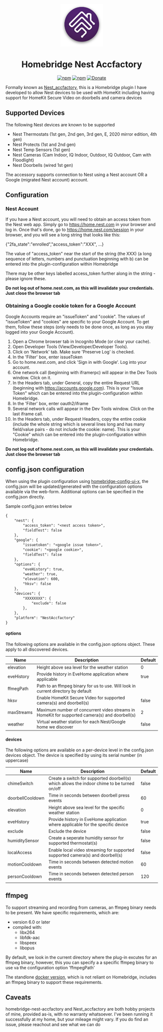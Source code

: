 <p align="center">
  <a href="https://homebridge.io"><img src="https://raw.githubusercontent.com/homebridge/branding/latest/logos/homebridge-color-round-stylized.png" height="140"></a>
</p>
<span align="center">

# Homebridge Nest Accfactory

[![npm](https://badgen.net/npm/v/homebridge-nest-accfactory/latest)](https://www.npmjs.com/package/homebridge-nest-accfactory)
[![npm](https://badgen.net/npm/dt/homebridge-nest-accfactory?label=downloads)](https://www.npmjs.com/package/homebridge-nest-accfactory)
[![Donate](https://badgen.net/badge/donate/paypal/yellow)](https://paypal.me/n0rt0nthec4t)

</span>

Formally known as [Nest_accfactory](https://github.com/n0rt0nthec4t/Nest_accfactory), this is a Homebridge plugin I have developed to allow Nest devices to be used with HomeKit including having support for HomeKit Secure Video on doorbells and camera devices

## Supported Devices

The following Nest devices are known to be supported

* Nest Thermostats (1st gen, 2nd gen, 3rd gen, E, 2020 mirror edition, 4th gen)
* Nest Protects (1st and 2nd gen)
* Nest Temp Sensors (1st gen)
* Nest Cameras (Cam Indoor, IQ Indoor, Outdoor, IQ Outdoor, Cam with Floodlight)
* Nest Doorbells (wired 1st gen)

The accessory supports connection to Nest using a Nest account OR a Google (migrated Nest account) account.

## Configuration

### Nest Account

If you have a Nest account, you will need to obtain an access token from the Nest web app. Simply go to https://home.nest.com in your browser and log in. Once that's done, go to https://home.nest.com/session in your browser, and you will see a long string that looks like this:

{"2fa_state":"enrolled","access_token":"XXX", ...}

The value of "access_token" near the start of the string (the XXX) (a long sequence of letters, numbers and punctuation beginning with b) can be entered into the plugin-configuration within Homebridge

There may be other keys labelled access_token further along in the string - please ignore these.

**Do not log out of home.nest.com, as this will invalidate your credentials. Just close the browser tab**

### Obtaining a Google cookie token for a Google Account

Google Accounts require an "issueToken" and "cookie". The values of "issueToken" and "cookies" are specific to your Google Account. To get them, follow these steps (only needs to be done once, as long as you stay logged into your Google Account).

1. Open a Chrome browser tab in Incognito Mode (or clear your cache).
2. Open Developer Tools (View/Developer/Developer Tools).
3. Click on 'Network' tab. Make sure 'Preserve Log' is checked.
4. In the 'Filter' box, enter issueToken
5. Go to home.nest.com, and click 'Sign in with Google'. Log into your account.
6. One network call (beginning with iframerpc) will appear in the Dev Tools window. Click on it.
7. In the Headers tab, under General, copy the entire Request URL (beginning with https://accounts.google.com). This is your "Issue Token" which can be entered into the plugin-configuration within Homebridge.
9. In the 'Filter' box, enter oauth2/iframe
10. Several network calls will appear in the Dev Tools window. Click on the last iframe call.
11. In the Headers tab, under Request Headers, copy the entire cookie (include the whole string which is several lines long and has many field/value pairs - do not include the cookie: name). This is your "Cookie" which can be entered into the plugin-configuration within Homebridge.

**Do not log out of home.nest.com, as this will invalidate your credentials. Just close the browser tab**

## config.json configuration

When using the plugin configuration using [homebridge-config-ui-x](https://github.com/homebridge/homebridge-config-ui-x), the config.json will be updated/generated with the configuration options available via the web-form. Additional options can be specified in the config.json directly.

Sample config.json entries below
```
{
    "nest": {
        "access_token": "<nest access token>",
        "fieldTest": false
    },
    "google": {
        "issuetoken": "<google issue token>",
        "cookie": "<google cookie>",
        "fieldTest": false
    },
    "options": {
        "eveHistory": true,
        "weather": true,
        "elevation": 600,
        "hksv": false
    },
    "devices": {
        "XXXXXXXX": {
            "exclude": false
        },
    },
    "platform": "NestAccfactory"
}
```

#### options

The following options are available in the config.json options object. These apply to all discovered devices.

| Name              | Description                                                                                   | Default   |
|-------------------|-----------------------------------------------------------------------------------------------|-----------|
| elevation         | Height above sea level for the weather station                                                | 0         |
| eveHistory        | Provide history in EveHome application where applicable                                       | true      |
| ffmegPath         | Path to an ffmpeg binary for us to use. Will look in current directory by default             |           |
| hksv              | Enable HomeKit Secure Video for supported camera(s) and doorbell(s)                           | false     |
| maxStreams        | Maximum number of concurrent video streams in HomeKit for supported camera(s) and doorbell(s) | 2         |
| weather           | Virtual weather station for each Nest/Google home we discover                                 | false     |

#### devices

The following options are available on a per-device level in the config.json devices object. The device is specified by using its serial number (in uppercase)

| Name              | Description                                                                                   | Default   |
|-------------------|-----------------------------------------------------------------------------------------------|-----------|
| chimeSwitch       | Create a switch for supported doorbell(s) which allows the indoor chime to be turned on/off   | false     |
| doorbellCooldown  | Time in seconds between doorbell press events                                                 | 60        | 
| elevation         | Height above sea level for the specific weather station                                       | 0         |
| eveHistory        | Provide history in EveHome application where applicable for the specific device               | true      |
| exclude           | Exclude the device                                                                            | false     |
| humiditySensor    | Create a seperate humidity sensor for supported thermostat(s)                                 | false     |
| localAccess       | Enable local video streaming for supported supported camera(s) and doorbell(s)                | false     |    
| motionCooldown    | Time in seconds between detected motion events                                                | 60        |
| personCooldown    | Time in seconds between detected person events                                                | 120       |

## ffmpeg

To support streaming and recording from cameras, an ffmpeg binary needs to be present. We have specific requirements, which are:
- version 6.0 or later
- compiled with:
  - libx264
  - libfdk-aac
  - libspeex
  - libopus

By default, we look in the current directory where the plug-in excutes for an ffmpeg binary, however, this you can specify a a specific ffmpeg binary to use va the configuration option 'ffmpegPath'

The standlone [docker version](https://hub.docker.com/r/n0rt0nthec4t/nest_accfactory), which is not reliant on Homebridge, includes an ffmpeg binary to support these requirements.

## Caveats

homebridge-nest-accfactory and Nest_accfactory are both hobby projects of mine, provided as-is, with no warranty whatsoever. I've been running it successfully at my home, but your mileage might vary. If you do find an issue, please reachout and see what we can do
